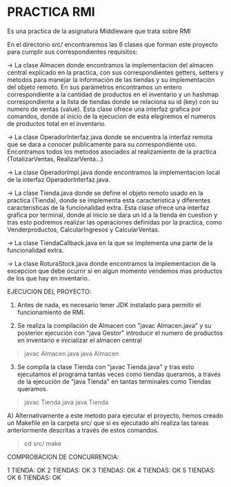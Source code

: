 # PRACTICA RMI
Es una practica de la asignatura Middleware que trata sobre RMI

En el directorio src/ encontraremos las 6 clases que forman este proyecto para cumplir sus correspondientes requisitos:

-> La clase Almacen donde encontramos la implementacion del almacen central explicado en la practica, con sus correspondientes getters, setters y metodos para manejar la información de las tiendas y su implementación del objeto remoto. En sus parámetros encontramos un entero correspondiente a la cantidad de productos en el inventario y un hashmap correspondiente a la lista de tiendas donde se relaciona su id (key) con su numero de ventas (value). Esta clase ofrece una interfaz grafica por comandos, donde al inicio de la ejecucion de esta elegiremos el numeros de productos total en el inventario.

-> La clase OperadorInterfaz.java donde se encuentra la interfaz remota que se dara a conocer publicamente para su correspondiente uso. Encontramos todos los metodos asociados al realizamiento de la practica (TotalizarVentas, RealizarVenta...)

-> La clase OperadorImpl.java donde encontramos la implementacion local de la interfaz OperadorInterfaz.java.

-> La clase Tienda.java donde se define el objeto remoto usado en la practica (Tienda), donde se implementa esta caracteristica y diferentes caracteristicas de la funcionalidad extra. Esta clase ofrece una interfaz grafica por terminal, donde al inicio se dara un id a la tienda en cuestion y tras esto podremos realizar las operaciones definidas por la practica, como Venderproductos, CalcularIngresos y CalcularVentas.

-> La clase TiendaCallback.java en la que se implementa una parte de la funcionalidad extra.

-> La clase RoturaStock.java donde encontramos la implementacion de la excepcion que debe ocurrir si en algun momento vendemos mas productos de los que hay en inventario.

EJECUCION DEL PROYECTO:

1) Antes de nada, es necesario tener JDK instalado para permitir el funcionamiento de RMI.

2) Se realiza la compilación de Almacen con "javac Almacen.java" y su posterior ejecución con "java Gestor" introducir el numero de productos en inventario e inicializar el almacen central

> javac Almacen.java
> java Almacen

3) Se compila la clase Tienda con "javac Tienda.java" y tras esto ejecutamos el programa tantas veces como tiendas queramos, a través de la ejecución de "java Tienda" en tantas terminales como Tiendas queramos.

> javac Tienda.java
> java Tienda

A) Alternativamente a este metodo para ejecutar el proyecto, hemos creado un Makefile en la carpeta src/ que si es ejecutado ahí realiza las tareas anteriormente descritas a través de estos comandos.

> cd src/
> make

COMPROBACION DE CONCURRENCIA:

1 TIENDA: OK
2 TIENDAS: OK
3 TIENDAS: OK
4 TIENDAS: OK
5 TIENDAS: OK
6 TIENDAS: OK
